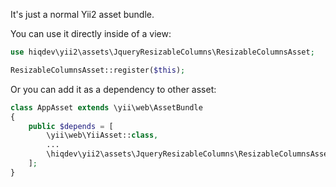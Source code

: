 It's just a normal Yii2 asset bundle.

You can use it directly inside of a view:

```php
use hiqdev\yii2\assets\JqueryResizableColumns\ResizableColumnsAsset;

ResizableColumnsAsset::register($this);
```

Or you can add it as a dependency to other asset:

```php
class AppAsset extends \yii\web\AssetBundle
{
    public $depends = [
        \yii\web\YiiAsset::class,
        ...
        \hiqdev\yii2\assets\JqueryResizableColumns\ResizableColumnsAsset::class,
    ];
}
```
